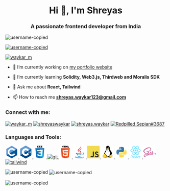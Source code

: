 <h1 align="center">Hi 👋, I'm Shreyas</h1>
<h3 align="center">A passionate frontend developer from India</h3>

<p align="left"> <img src="https://komarev.com/ghpvc/?username=username-copied&label=Profile%20views&color=0e75b6&style=flat" alt="username-copied" /> </p>

<p align="left"> <a href="https://github.com/ryo-ma/github-profile-trophy"><img src="https://github-profile-trophy.vercel.app/?username=username-copied" alt="username-copied" /></a> </p>

<p align="left"> <a href="https://twitter.com/waykar_m" target="blank"><img src="https://img.shields.io/twitter/follow/waykar_m?logo=twitter&style=for-the-badge" alt="waykar_m" /></a> </p>

- 🔭 I’m currently working on [my portfolio website](https://shreyaswaykar.netlify.app/)

- 🌱 I’m currently learning **Solidity, Web3.js, Thirdweb and Moralis SDK**

- 💬 Ask me about **React, Tailwind**

- 📫 How to reach me **shreyas.waykar123@gmail.com**

<h3 align="left">Connect with me:</h3>
<p align="left">
<a href="https://twitter.com/waykar_m" target="blank"><img align="center" src="https://raw.githubusercontent.com/rahuldkjain/github-profile-readme-generator/master/src/images/icons/Social/twitter.svg" alt="waykar_m" height="30" width="40" /></a>
<a href="https://linkedin.com/in/shreyaswaykar" target="blank"><img align="center" src="https://raw.githubusercontent.com/rahuldkjain/github-profile-readme-generator/master/src/images/icons/Social/linked-in-alt.svg" alt="shreyaswaykar" height="30" width="40" /></a>
<a href="https://instagram.com/shreyas.waykar" target="blank"><img align="center" src="https://raw.githubusercontent.com/rahuldkjain/github-profile-readme-generator/master/src/images/icons/Social/instagram.svg" alt="shreyas.waykar" height="30" width="40" /></a>
<a href="https://discord.gg/Redpilled Sepian#3687" target="blank"><img align="center" src="https://raw.githubusercontent.com/rahuldkjain/github-profile-readme-generator/master/src/images/icons/Social/discord.svg" alt="Redpilled Sepian#3687" height="30" width="40" /></a>
</p>

<h3 align="left">Languages and Tools:</h3>
<p align="left"> <a href="https://www.cprogramming.com/" target="_blank" rel="noreferrer"> <img src="https://raw.githubusercontent.com/devicons/devicon/master/icons/c/c-original.svg" alt="c" width="40" height="40"/> </a> <a href="https://www.w3schools.com/cpp/" target="_blank" rel="noreferrer"> <img src="https://raw.githubusercontent.com/devicons/devicon/master/icons/cplusplus/cplusplus-original.svg" alt="cplusplus" width="40" height="40"/> </a> <a href="https://www.w3schools.com/css/" target="_blank" rel="noreferrer"> <img src="https://raw.githubusercontent.com/devicons/devicon/master/icons/css3/css3-original-wordmark.svg" alt="css3" width="40" height="40"/> </a> <a href="https://git-scm.com/" target="_blank" rel="noreferrer"> <img src="https://www.vectorlogo.zone/logos/git-scm/git-scm-icon.svg" alt="git" width="40" height="40"/> </a> <a href="https://www.w3.org/html/" target="_blank" rel="noreferrer"> <img src="https://raw.githubusercontent.com/devicons/devicon/master/icons/html5/html5-original-wordmark.svg" alt="html5" width="40" height="40"/> </a> <a href="https://www.java.com" target="_blank" rel="noreferrer"> <img src="https://raw.githubusercontent.com/devicons/devicon/master/icons/java/java-original.svg" alt="java" width="40" height="40"/> </a> <a href="https://developer.mozilla.org/en-US/docs/Web/JavaScript" target="_blank" rel="noreferrer"> <img src="https://raw.githubusercontent.com/devicons/devicon/master/icons/javascript/javascript-original.svg" alt="javascript" width="40" height="40"/> </a> <a href="https://www.linux.org/" target="_blank" rel="noreferrer"> <img src="https://raw.githubusercontent.com/devicons/devicon/master/icons/linux/linux-original.svg" alt="linux" width="40" height="40"/> </a> <a href="https://www.python.org" target="_blank" rel="noreferrer"> <img src="https://raw.githubusercontent.com/devicons/devicon/master/icons/python/python-original.svg" alt="python" width="40" height="40"/> </a> <a href="https://reactjs.org/" target="_blank" rel="noreferrer"> <img src="https://raw.githubusercontent.com/devicons/devicon/master/icons/react/react-original-wordmark.svg" alt="react" width="40" height="40"/> </a> <a href="https://sass-lang.com" target="_blank" rel="noreferrer"> <img src="https://raw.githubusercontent.com/devicons/devicon/master/icons/sass/sass-original.svg" alt="sass" width="40" height="40"/> </a> <a href="https://tailwindcss.com/" target="_blank" rel="noreferrer"> <img src="https://www.vectorlogo.zone/logos/tailwindcss/tailwindcss-icon.svg" alt="tailwind" width="40" height="40"/> </a> </p>

<p><img align="left" src="https://github-readme-stats.vercel.app/api/top-langs?username=username-copied&show_icons=true&locale=en&layout=compact" alt="username-copied" /></p>

<p>&nbsp;<img align="center" src="https://github-readme-stats.vercel.app/api?username=username-copied&show_icons=true&locale=en" alt="username-copied" /></p>

<p><img align="center" src="https://github-readme-streak-stats.herokuapp.com/?user=username-copied&" alt="username-copied" /></p>

